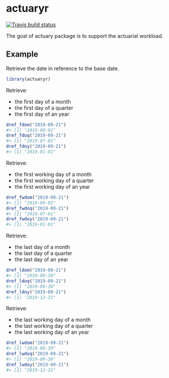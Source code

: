 
<!-- README.md is generated from README.Rmd. Please edit that file -->

# actuaryr

<!-- badges: start -->

[![Travis build
status](https://travis-ci.org/zchmielewska/actuaryr.svg?branch=master)](https://travis-ci.org/zchmielewska/actuaryr)
<!-- badges: end -->

The goal of actuary package is to support the actuarial workload.

## Example

Retrieve the date in reference to the base date.

``` r
library(actuaryr)
```

Retrieve:

  - the first day of a month
  - the first day of a quarter
  - the first day of an year

<!-- end list -->

``` r
dref_fdom("2019-09-21")
#> [1] "2019-09-01"
dref_fdoq("2019-09-21")
#> [1] "2019-07-01"
dref_fdoy("2019-09-21")
#> [1] "2019-01-01"
```

Retrieve:

  - the first working day of a month
  - the first working day of a quarter
  - the first working day of an year

<!-- end list -->

``` r
dref_fwdom("2019-09-21")
#> [1] "2019-09-02"
dref_fwdoq("2019-09-21")
#> [1] "2019-07-01"
dref_fwdoy("2019-09-21")
#> [1] "2019-01-01"
```

Retrieve:

  - the last day of a month
  - the last day of a quarter
  - the last day of an year

<!-- end list -->

``` r
dref_ldom("2019-09-21")
#> [1] "2019-09-30"
dref_ldoq("2019-09-21")
#> [1] "2019-09-30"
dref_ldoy("2019-09-21")
#> [1] "2019-12-31"
```

Retrieve:

  - the last working day of a month
  - the last working day of a quarter
  - the last working day of an year

<!-- end list -->

``` r
dref_lwdom("2019-09-21")
#> [1] "2019-09-30"
dref_lwdoq("2019-09-21")
#> [1] "2019-09-30"
dref_lwdoy("2019-09-21")
#> [1] "2019-12-31"
```
